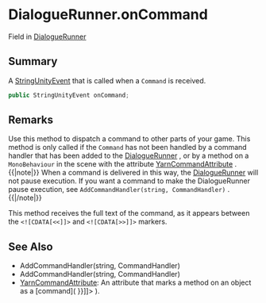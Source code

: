 # DialogueRunner.onCommand

Field in [DialogueRunner](/api/csharp/yarn.unity.dialoguerunner.md)

## Summary


A  <a href="yarn.unity.dialoguerunner.stringunityevent.md">StringUnityEvent</a>  that is called when a  <code>Command</code>  is received.


```csharp
public StringUnityEvent onCommand;
```

## Remarks


Use this method to dispatch a command to other parts of your
game. This method is only called if the  <code>Command</code> 
has not been handled by a command handler that has been added
to the  <a href="yarn.unity.dialoguerunner.md">DialogueRunner</a> , or by a method on a  <code>MonoBehaviour</code>  in the scene with the attribute  <a href="yarn.unity.yarncommandattribute.md">YarnCommandAttribute</a> . {{|note|}} When a command is
delivered in this way, the  <a href="yarn.unity.dialoguerunner.md">DialogueRunner</a>  will
not pause execution. If you want a command to make the
DialogueRunner pause execution, see  <code>AddCommandHandler(string, CommandHandler)</code> . {{|/note|}}

This method receives the full text of the command, as it
appears between the ` <![CDATA[<<]]> ` and ` <![CDATA[>>]]> `
markers.


## See Also

* AddCommandHandler\(string, CommandHandler\)
* AddCommandHandler\(string, CommandHandler\)
* [YarnCommandAttribute](/api/csharp/yarn.unity.yarncommandattribute.md): An attribute that marks a method on an object as a  [command]( <![CDATA[ {{<ref "/docs/unity/working-with-commands">}}]]> ).

